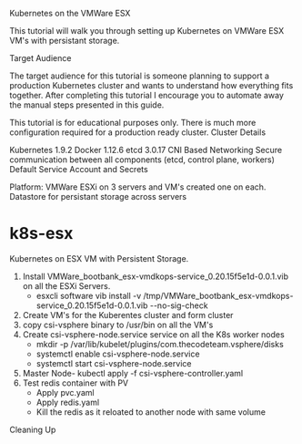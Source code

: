 Kubernetes on the VMWare ESX

This tutorial will walk you through setting up Kubernetes on VMWare ESX VM's with persistant storage. 

Target Audience

The target audience for this tutorial is someone planning to support a production Kubernetes cluster and wants to understand how everything fits together. After completing this tutorial I encourage you to automate away the manual steps presented in this guide.

This tutorial is for educational purposes only. There is much more configuration required for a production ready cluster.
Cluster Details

Kubernetes 1.9.2
Docker 1.12.6
etcd 3.0.17
CNI Based Networking
Secure communication between all components (etcd, control plane, workers)
Default Service Account and Secrets

Platform:
VMWare ESXi on 3 servers and VM's created one on each.
Datastore for persistant storage across servers

# k8s-esx
Kubernetes on ESX VM with Persistent Storage.

1. Install VMWare_bootbank_esx-vmdkops-service_0.20.15f5e1d-0.0.1.vib on all the ESXi Servers.
    - esxcli software vib install -v /tmp/VMWare_bootbank_esx-vmdkops-service_0.20.15f5e1d-0.0.1.vib --no-sig-check
2. Create VM's for the Kuberentes cluster and form cluster
3. copy csi-vsphere binary to /usr/bin on all the VM's
4. Create csi-vsphere-node.service service on all the K8s worker nodes
    - mkdir -p /var/lib/kubelet/plugins/com.thecodeteam.vsphere/disks
    - systemctl enable csi-vsphere-node.service
    - systemctl start csi-vsphere-node.service 
5. Master Node-
     kubectl apply -f csi-vsphere-controller.yaml
6. Test redis container with PV
   - Apply pvc.yaml
   - Apply redis.yaml
   - Kill the redis as it reloated to another node with same volume

Cleaning Up
